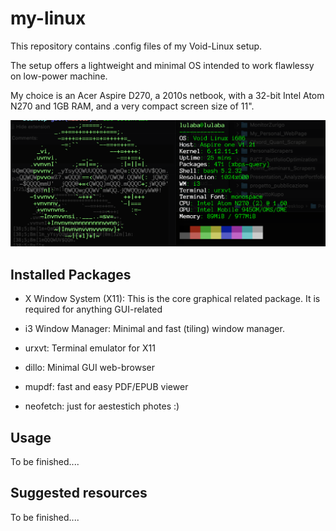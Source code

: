 # my-linux

This repository contains .config files  of my Void-Linux setup. 

The setup offers a lightweight and minimal OS intended to work flawlessy on low-power machine.

My choice is an Acer Aspire D270, a 2010s netbook, with a 32-bit Intel Atom N270 and 1GB RAM, 
and a very compact screen size of 11".

![Neofetch Screenshot](setup.png)

## Installed Packages

- X Window System (X11): This is the core graphical related package. It is required for anything GUI-related

- i3 Window Manager: Minimal and fast (tiling)  window manager.

- urxvt: Terminal emulator for X11

- dillo: Minimal GUI web-browser
  
- mupdf: fast and easy PDF/EPUB viewer
  
- neofetch: just for aestestich photes :)

## Usage
To be finished.... 

## Suggested resources
To be finished....
